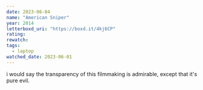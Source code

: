 ```yaml
---
date: 2023-06-04
name: "American Sniper"
year: 2014
letterboxd_uri: "https://boxd.it/4kj6CP"
rating: 
rewatch: 
tags:
  - laptop
watched_date: 2023-06-01
---
```


i would say the transparency of this filmmaking is admirable, except that it's pure evil.
